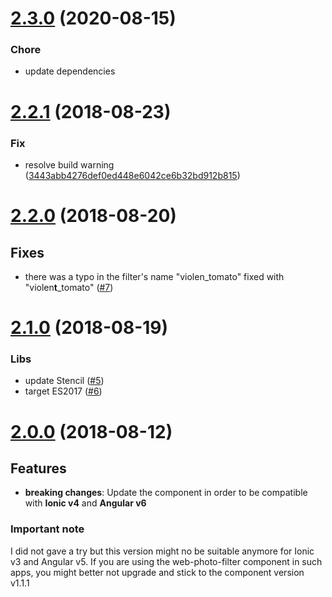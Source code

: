 <a name="2.3.0"></a>
# [2.3.0](https://github.com/peterpeterparker/web-photo-filter/compare/v2.1.1...v2.2.0) (2020-08-15)

### Chore

- update dependencies

<a name="2.2.1"></a>
# [2.2.1](https://github.com/peterpeterparker/web-photo-filter/compare/v2.1.0...v2.1.1) (2018-08-23)

### Fix

* resolve build warning ([3443abb4276def0ed448e6042ce6b32bd912b815](https://github.com/peterpeterparker/web-photo-filter/commit/3443abb4276def0ed448e6042ce6b32bd912b815))

<a name="2.2.0"></a>
# [2.2.0](https://github.com/peterpeterparker/web-photo-filter/compare/v2.1.0...v2.2.0) (2018-08-20)

## Fixes

* there was a typo in the filter's name "violen_tomato" fixed with "violen**t**_tomato" ([#7](https://github.com/peterpeterparker/web-photo-filter/issues/7))

<a name="2.1.0"></a>
# [2.1.0](https://github.com/peterpeterparker/web-photo-filter/compare/v2.0.0...v2.1.0) (2018-08-19)

### Libs

* update Stencil ([#5](https://github.com/peterpeterparker/web-photo-filter/issues/5))
* target ES2017 ([#6](https://github.com/peterpeterparker/web-photo-filter/issues/6))

<a name="2.0.0"></a>
# [2.0.0](https://github.com/peterpeterparker/web-photo-filter/compare/v1.1.1...v2.0.0) (2018-08-12)

## Features

* **breaking changes**: Update the component in order to be compatible with **Ionic v4** and **Angular v6**

### Important note

I did not gave a try but this version might no be suitable anymore for Ionic v3 and Angular v5. If you are using the web-photo-filter component in such apps, you might better not upgrade and stick to the component version v1.1.1
 
